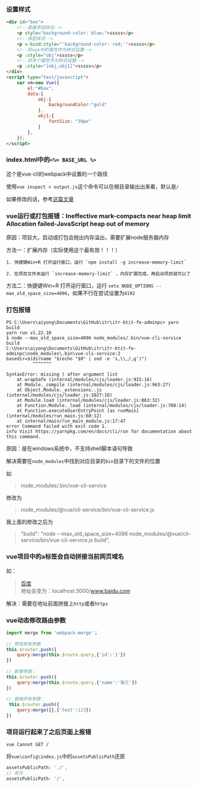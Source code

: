<!--
 * @Date: 2022-03-29 15:13:07
 * @LastEditors: Lq
 * @LastEditTime: 2022-06-15 11:16:39
 * @FilePath: \learnningNotes\vue\index.md
-->

### 设置样式

```html
<div id="box">
    <!--直接添加样式-->
    <p style="background-color: blue;">sssss</p>
    <!--绑定样式-->
    <p v-bind:style="'background-color: red;'">sssss</p>
    <!--将vue中的属性作为样式设置-->
    <p :style="obj">sssss</p>
    <!--将多个属性作为样式设置-->
    <p :style="[obj,obj1]">sssss</p>
</div>
<script type="text/javascript">
    var vm=new Vue({
        el:"#box",
        data:{
            obj:{
                backgroundColor:"gold"
            },
            obj1:{
                fontSize: "30px"
            }
        },
    });
</script>
```

### index.html中的`<%= BASE_URL %>`

 这个是vue-cli的webpack中设置的一个路径

 使用`vue inspect > output.js`这个命令可以在根目录输出出来看，默认是`/`

 如果修改的话，参考[这篇文章](https://blog.csdn.net/wanghuan1020/article/details/108536334?spm=1001.2101.3001.6650.5&utm_medium=distribute.pc_relevant.none-task-blog-2%7Edefault%7EBlogCommendFromBaidu%7ERate-5.pc_relevant_paycolumn_v3&depth_1-utm_source=distribute.pc_relevant.none-task-blog-2%7Edefault%7EBlogCommendFromBaidu%7ERate-5.pc_relevant_paycolumn_v3&utm_relevant_index=7)

 ### vue运行或打包报错：Ineffective mark-compacts near heap limit Allocation failed-JavaScript heap out of memory

 原因：项目大，启动或打包会抛出内存溢出，需要扩展node服务器内存


 方法一：扩展内存（实际使用这个最有效！！！）

    1. 快捷键Win+R 打开运行窗口，运行 `npm install -g increase-memory-limit`

    2. 在项目文件夹运行 `increase-memory-limit` ，内存扩展完成，再启动项目就可以了

方法二：快捷键Win+R 打开运行窗口，运行 `setx NODE_OPTIONS --max_old_space_size=4096`，如果不行在尝试设置为`8192`

### 打包报错

```shell
PS C:\Users\aiyong\Documents\GitHub\itr\itr-btit-fe-adminpc> yarn build
yarn run v1.22.10
$ node --max_old_space_size=4096 node_modules/.bin/vue-cli-service build
C:\Users\aiyong\Documents\GitHub\itr\itr-btit-fe-adminpc\node_modules\.bin\vue-cli-service:2
basedir=$(dirname "$(echo "$0" | sed -e 's,\\,/,g')")
          ^^^^^^^

SyntaxError: missing ) after argument list
    at wrapSafe (internal/modules/cjs/loader.js:915:16)
    at Module._compile (internal/modules/cjs/loader.js:963:27)
    at Object.Module._extensions..js (internal/modules/cjs/loader.js:1027:10)
    at Module.load (internal/modules/cjs/loader.js:863:32)
    at Function.Module._load (internal/modules/cjs/loader.js:708:14)
    at Function.executeUserEntryPoint [as runMain] (internal/modules/run_main.js:60:12)
    at internal/main/run_main_module.js:17:47
error Command failed with exit code 1.
info Visit https://yarnpkg.com/en/docs/cli/run for documentation about this command.
```

原因：是在windows系统中，不支持shell脚本语句导致

解决需要在`node_modules`中找到对应目录的`bin`目录下的文件的位置

如

> node_modules/.bin/vue-cli-service

修改为

> node_modules/@vue/cli-service/bin/vue-cli-service.js

我上面的修改之后为

> "build": "node --max_old_space_size=4096 node_modules/@vue/cli-service/bin/vue-cli-service.js build",

### vue项目中的a标签会自动拼接当前网页域名

如：

> <a href="www.baidu.com">百度</a>   
> 地址会变为：localhost:3000/www.baidu.com  

解决：需要在地址前面拼接上`http`或者`https`

### vue动态修改路由参数

```js
import merge from 'webpack-merge'；
 
// 修改原有参数        
this.$router.push({
    query:merge(this.$route.query,{'id':'1'})
})
 
// 新增参数：
this.$router.push({
    query:merge(this.$route.query,{'name':'张三'})
})
 
// 替换所有参数：
 this.$router.push({
    query:merge({},{'test':123})
})
```

### 项目运行起来了之后页面上报错

```
vue Cannot GET /
```

将`vue\config\index.js`中的`assetsPublicPath`还原

```js
assetsPublicPath: './',
// 改为
assetsPublicPath: '/',
```